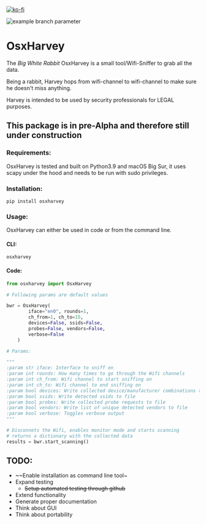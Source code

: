 [![ko-fi](https://ko-fi.com/img/githubbutton_sm.svg)](https://ko-fi.com/Q5Q24VZ2M)


![example branch parameter](https://github.com/kampfhamster309/osxharvey/actions/workflows/python-app.yml/badge.svg?branch=main) 

# OsxHarvey 

The *Big White Rabbit* OsxHarvey is a small tool/Wifi-Sniffer to grab all the data.

Being a rabbit, Harvey hops from wifi-channel to wifi-channel to make sure he doesn't 
miss anything.

Harvey is intended to be used by security professionals for LEGAL purposes.

## This package is in pre-Alpha and therefore still under construction

### Requirements:

OsxHarvey is tested and built on Python3.9 and macOS Big Sur, it uses scapy under the hood and needs to be run with sudo privileges.

### Installation:

```commandline
pip install osxharvey
```

### Usage:

OsxHarvey can either be used in code or from the command line.

#### CLI:
```commandline
osxharvey
```

#### Code:

```python
from osxharvey import OsxHarvey

# Following params are default values

bwr = OsxHarvey(
        iface="en0", rounds=1,
        ch_from=1, ch_to=15,
        devices=False, ssids=False,
        probes=False, vendors=False,
        verbose=False
    )

# Params:

"""
:param str iface: Interface to sniff on
:param int rounds: How many times to go through the Wifi channels
:param int ch_from: Wifi channel to start sniffing on
:param int ch_to: Wifi channel to end sniffing on
:param bool devices: Write collected device/manufacturer combinations to file
:param bool ssids: Write detected ssids to file
:param bool probes: Write collected probe requests to file
:param bool vendors: Write list of unique detected vendors to file
:param bool verbose: Toggles verbose output
"""

# Disconnets the Wifi, enables monitor mode and starts scanning
# returns a dictionary with the collected data
results = bwr.start_scanning()

```

## TODO:
* ~~Enable installation as command line tool~
* Expand testing
  * ~~Setup automated testing through github~~
* Extend functionality
* Generate proper documentation
* Think about GUI
* Think about portability